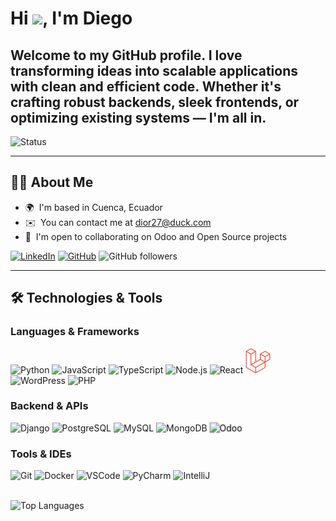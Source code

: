 Hi ![](https://user-images.githubusercontent.com/18350557/176309783-0785949b-9127-417c-8b55-ab5a4333674e.gif), I'm Diego
======================================================================================================================================

Welcome to my GitHub profile. I love transforming ideas into scalable applications with clean and efficient code. Whether it's crafting robust backends, sleek frontends, or optimizing existing systems — I'm all in.
---
![Status](https://img.shields.io/badge/Status-Always_Developing-blue?style=flat-square)

---

## 🧑‍💻 About Me

* 🌍  I'm based in Cuenca, Ecuador
* ✉️  You can contact me at [dior27@duck.com](mailto:dior27@duck.com)
* 🤝  I'm open to collaborating on Odoo and Open Source projects

[![LinkedIn](https://img.shields.io/badge/LinkedIn-0A66C2?style=flat-square&logo=linkedin&logoColor=white)](https://www.linkedin.com/in/dorellana27/)
[![GitHub](https://img.shields.io/badge/GitHub-181717?style=flat-square&logo=github&logoColor=white)](https://github.com/DIOR27)
![GitHub followers](https://img.shields.io/github/followers/DIOR27?style=social)

---

## 🛠️ Technologies & Tools

### Languages & Frameworks
<p>
  <img src="https://cdn.jsdelivr.net/gh/devicons/devicon/icons/python/python-original.svg" height="40" alt="Python"/>
  <img src="https://cdn.jsdelivr.net/gh/devicons/devicon/icons/javascript/javascript-original.svg" height="40" alt="JavaScript"/>
  <img src="https://cdn.jsdelivr.net/gh/devicons/devicon/icons/typescript/typescript-original.svg" height="40" alt="TypeScript"/>
  <img src="https://cdn.jsdelivr.net/gh/devicons/devicon/icons/nodejs/nodejs-original.svg" height="40" alt="Node.js"/>
  <img src="https://cdn.jsdelivr.net/gh/devicons/devicon/icons/react/react-original.svg" height="40" alt="React"/>
  <img src="https://raw.githubusercontent.com/devicons/devicon/6910f0503efdd315c8f9b858234310c06e04d9c0/icons/laravel/laravel-original.svg" height="40" alt="Laravel"/>
  <img src="https://cdn.jsdelivr.net/gh/devicons/devicon/icons/wordpress/wordpress-plain.svg" height="40" alt="WordPress"/>
  <img src="https://cdn.jsdelivr.net/gh/devicons/devicon/icons/php/php-original.svg" height="40" alt="PHP"/>
</p>

### Backend & APIs
<p>
  <img src="https://cdn.jsdelivr.net/gh/devicons/devicon/icons/django/django-plain.svg" height="40" alt="Django"/>
  <img src="https://cdn.jsdelivr.net/gh/devicons/devicon/icons/postgresql/postgresql-original.svg" height="40" alt="PostgreSQL"/>
  <img src="https://cdn.jsdelivr.net/gh/devicons/devicon/icons/mysql/mysql-original.svg" height="40" alt="MySQL"/>
  <img src="https://cdn.jsdelivr.net/gh/devicons/devicon/icons/mongodb/mongodb-original.svg" height="40" alt="MongoDB"/>
  <img src="https://raw.githubusercontent.com/simple-icons/simple-icons/develop/icons/odoo.svg" height="40" alt="Odoo" style="filter: drop-shadow(0 0 0 #EAEAEA) drop-shadow(1px 1px 0 #EAEAEA) drop-shadow(-1px -1px 0 #EAEAEA) drop-shadow(-1px 1px 0 #EAEAEA) drop-shadow(1px -1px 0 #EAEAEA);"/>
</p>

### Tools & IDEs
<p>
  <img src="https://cdn.jsdelivr.net/gh/devicons/devicon/icons/git/git-original.svg" height="40" alt="Git"/>
  <img src="https://cdn.jsdelivr.net/gh/devicons/devicon/icons/docker/docker-original.svg" height="40" alt="Docker"/>
  <img src="https://cdn.jsdelivr.net/gh/devicons/devicon/icons/vscode/vscode-original.svg" height="40" alt="VSCode"/>
  <img src="https://cdn.jsdelivr.net/gh/devicons/devicon/icons/pycharm/pycharm-original.svg" height="40" alt="PyCharm"/>
  <img src="https://cdn.jsdelivr.net/gh/devicons/devicon/icons/intellij/intellij-original.svg" height="40" alt="IntelliJ"/>
</p>
<br />
<img src="https://github-readme-stats.vercel.app/api/top-langs/?username=DIOR27&layout=compact&theme=tokyonight" alt="Top Languages"/>
